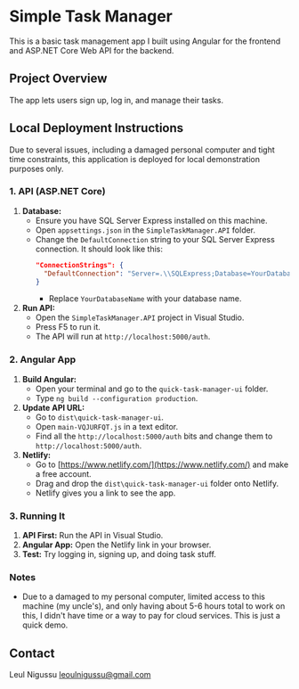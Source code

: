 # Simple Task Manager

This is a basic task management app I built using Angular for the frontend and ASP.NET Core Web API for the backend.

## Project Overview

The app lets users sign up, log in, and manage their tasks.

## Local Deployment Instructions

Due to several issues, including a damaged personal computer and tight time constraints, this application is deployed for local demonstration purposes only.

### 1. API (ASP.NET Core)

1.  **Database:**
    * Ensure you have SQL Server Express installed on this machine.
    * Open `appsettings.json` in the `SimpleTaskManager.API` folder.
    * Change the `DefaultConnection` string to your SQL Server Express connection. It should look like this:
        ```json
        "ConnectionStrings": {
          "DefaultConnection": "Server=.\\SQLExpress;Database=YourDatabaseName;Trusted_Connection=True;"
        }
        ```
        * Replace `YourDatabaseName` with your database name.
2.  **Run API:**
    * Open the `SimpleTaskManager.API` project in Visual Studio.
    * Press F5 to run it.
    * The API will run at `http://localhost:5000/auth`.

### 2. Angular App

1.  **Build Angular:**
    * Open your terminal and go to the `quick-task-manager-ui` folder.
    * Type `ng build --configuration production`.
2.  **Update API URL:**
    * Go to `dist\quick-task-manager-ui`.
    * Open `main-VQJURFQT.js` in a text editor.
    * Find all the `http://localhost:5000/auth` bits and change them to `http://localhost:5000/auth`.
3.  **Netlify:**
    * Go to [https://www.netlify.com/](https://www.netlify.com/) and make a free account.
    * Drag and drop the `dist\quick-task-manager-ui` folder onto Netlify.
    * Netlify gives you a link to see the app.

### 3. Running It

1.  **API First:** Run the API in Visual Studio.
2.  **Angular App:** Open the Netlify link in your browser.
3.  **Test:** Try logging in, signing up, and doing task stuff.

### Notes

* Due to a damaged to my personal computer, limited access to this machine (my uncle's), and only having about 5-6 hours total to work on this, I didn't have time or a way to pay for cloud services. This is just a quick demo.

## Contact

Leul Nigussu
leoulnigussu@gmail.com
